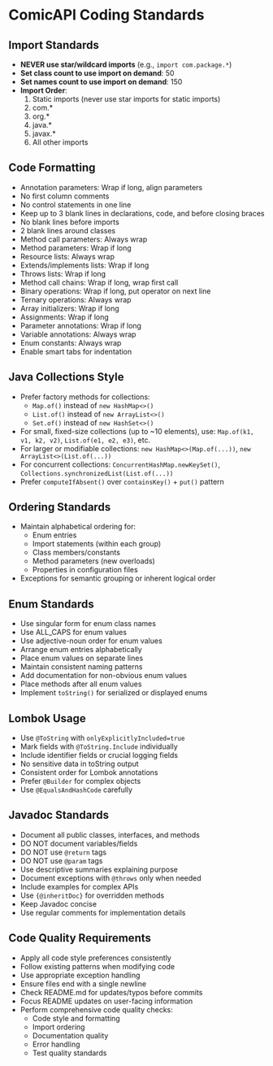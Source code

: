 # ComicAPI Coding Standards

## Import Standards
- **NEVER use star/wildcard imports** (e.g., `import com.package.*`)
- **Set class count to use import on demand**: 50
- **Set names count to use import on demand**: 150
- **Import Order**:
  1. Static imports (never use star imports for static imports)
  2. com.*
  3. org.*
  4. java.*
  5. javax.*
  6. All other imports

## Code Formatting
- Annotation parameters: Wrap if long, align parameters
- No first column comments
- No control statements in one line
- Keep up to 3 blank lines in declarations, code, and before closing braces
- No blank lines before imports
- 2 blank lines around classes
- Method call parameters: Always wrap
- Method parameters: Wrap if long
- Resource lists: Always wrap
- Extends/implements lists: Wrap if long
- Throws lists: Wrap if long 
- Method call chains: Wrap if long, wrap first call
- Binary operations: Wrap if long, put operator on next line
- Ternary operations: Always wrap
- Array initializers: Wrap if long
- Assignments: Wrap if long
- Parameter annotations: Wrap if long
- Variable annotations: Always wrap
- Enum constants: Always wrap
- Enable smart tabs for indentation

## Java Collections Style
- Prefer factory methods for collections:
  - `Map.of()` instead of `new HashMap<>()`
  - `List.of()` instead of `new ArrayList<>()`
  - `Set.of()` instead of `new HashSet<>()`
- For small, fixed-size collections (up to ~10 elements), use: `Map.of(k1, v1, k2, v2)`, `List.of(e1, e2, e3)`, etc.
- For larger or modifiable collections: `new HashMap<>(Map.of(...))`, `new ArrayList<>(List.of(...))`
- For concurrent collections: `ConcurrentHashMap.newKeySet()`, `Collections.synchronizedList(List.of(...))`
- Prefer `computeIfAbsent()` over `containsKey()` + `put()` pattern

## Ordering Standards
- Maintain alphabetical ordering for:
  - Enum entries
  - Import statements (within each group)
  - Class members/constants
  - Method parameters (new overloads)
  - Properties in configuration files
- Exceptions for semantic grouping or inherent logical order

## Enum Standards
- Use singular form for enum class names
- Use ALL_CAPS for enum values
- Use adjective-noun order for enum values
- Arrange enum entries alphabetically
- Place enum values on separate lines
- Maintain consistent naming patterns
- Add documentation for non-obvious enum values
- Place methods after all enum values
- Implement `toString()` for serialized or displayed enums

## Lombok Usage
- Use `@ToString` with `onlyExplicitlyIncluded=true`
- Mark fields with `@ToString.Include` individually
- Include identifier fields or crucial logging fields
- No sensitive data in toString output
- Consistent order for Lombok annotations
- Prefer `@Builder` for complex objects
- Use `@EqualsAndHashCode` carefully

## Javadoc Standards
- Document all public classes, interfaces, and methods
- DO NOT document variables/fields
- DO NOT use `@return` tags 
- DO NOT use `@param` tags
- Use descriptive summaries explaining purpose
- Document exceptions with `@throws` only when needed
- Include examples for complex APIs
- Use `{@inheritDoc}` for overridden methods
- Keep Javadoc concise
- Use regular comments for implementation details

## Code Quality Requirements
- Apply all code style preferences consistently
- Follow existing patterns when modifying code
- Use appropriate exception handling
- Ensure files end with a single newline
- Check README.md for updates/typos before commits
- Focus README updates on user-facing information
- Perform comprehensive code quality checks:
  - Code style and formatting
  - Import ordering
  - Documentation quality
  - Error handling
  - Test quality standards